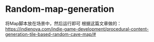 # Random-map-generation
将Map脚本放在场景中，然后运行即可
根据这篇文章做的：
https://indienova.com/indie-game-development/procedural-content-generation-tile-based-random-cave-map/#
